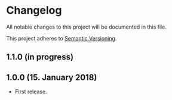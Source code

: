 # Changelog

All notable changes to this project will be documented in this file.

This project adheres to [Semantic Versioning](http://semver.org/).

## 1.1.0 (in progress)


## 1.0.0 (15. January 2018)

+ First release.
